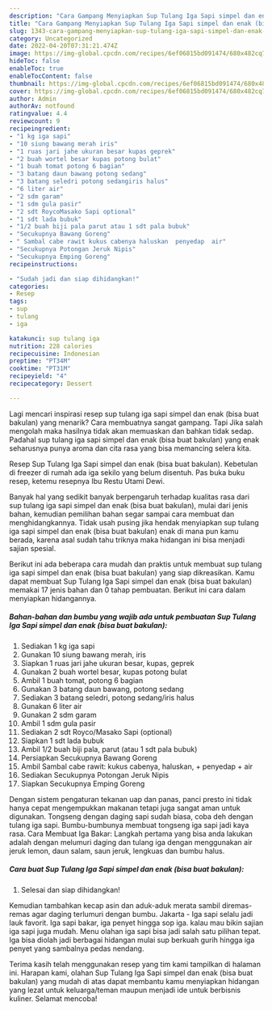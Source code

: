 ```yaml
---
description: "Cara Gampang Menyiapkan Sup Tulang Iga Sapi simpel dan enak (bisa buat bakulan)Menu Sahur"
title: "Cara Gampang Menyiapkan Sup Tulang Iga Sapi simpel dan enak (bisa buat bakulan)Menu Sahur"
slug: 1343-cara-gampang-menyiapkan-sup-tulang-iga-sapi-simpel-dan-enak-bisa-buat-bakulanmenu-sahur
category: Uncategorized
date: 2022-04-20T07:31:21.474Z
image: https://img-global.cpcdn.com/recipes/6ef06815bd091474/680x482cq70/sup-tulang-iga-sapi-simpel-dan-enak-bisa-buat-bakulan-foto-resep-utama.jpg
hideToc: false
enableToc: true
enableTocContent: false
thumbnail: https://img-global.cpcdn.com/recipes/6ef06815bd091474/680x482cq70/sup-tulang-iga-sapi-simpel-dan-enak-bisa-buat-bakulan-foto-resep-utama.jpg
cover: https://img-global.cpcdn.com/recipes/6ef06815bd091474/680x482cq70/sup-tulang-iga-sapi-simpel-dan-enak-bisa-buat-bakulan-foto-resep-utama.jpg
author: Admin
authorAv: notfound
ratingvalue: 4.4
reviewcount: 9
recipeingredient:
- "1 kg iga sapi"
- "10 siung bawang merah iris"
- "1 ruas jari jahe ukuran besar kupas geprek"
- "2 buah wortel besar kupas potong bulat"
- "1 buah tomat potong 6 bagian"
- "3 batang daun bawang potong sedang"
- "3 batang seledri potong sedangiris halus"
- "6 liter air"
- "2 sdm garam"
- "1 sdm gula pasir"
- "2 sdt RoycoMasako Sapi optional"
- "1 sdt lada bubuk"
- "1/2 buah biji pala parut atau 1 sdt pala bubuk"
- "Secukupnya Bawang Goreng"
- " Sambal cabe rawit kukus cabenya haluskan  penyedap  air"
- "Secukupnya Potongan Jeruk Nipis"
- "Secukupnya Emping Goreng"
recipeinstructions:

- "Sudah jadi dan siap dihidangkan!"
categories:
- Resep
tags:
- sup
- tulang
- iga

katakunci: sup tulang iga 
nutrition: 228 calories
recipecuisine: Indonesian
preptime: "PT34M"
cooktime: "PT31M"
recipeyield: "4"
recipecategory: Dessert

---
```



Lagi mencari inspirasi resep sup tulang iga sapi simpel dan enak (bisa buat bakulan) yang menarik? Cara membuatnya sangat gampang. Tapi Jika salah mengolah maka hasilnya tidak akan memuaskan dan bahkan tidak sedap. Padahal sup tulang iga sapi simpel dan enak (bisa buat bakulan) yang enak seharusnya punya aroma dan cita rasa yang bisa memancing selera kita.


Resep Sup Tulang Iga Sapi simpel dan enak (bisa buat bakulan). Kebetulan di freezer di rumah ada iga sekilo yang belum disentuh. Pas buka buku resep, ketemu resepnya Ibu Restu Utami Dewi.

Banyak hal yang sedikit banyak berpengaruh terhadap kualitas rasa dari sup tulang iga sapi simpel dan enak (bisa buat bakulan), mulai dari jenis bahan, kemudian pemilihan bahan segar sampai cara membuat dan menghidangkannya. Tidak usah pusing jika hendak menyiapkan sup tulang iga sapi simpel dan enak (bisa buat bakulan) enak di mana pun kamu berada, karena asal sudah tahu triknya maka hidangan ini bisa menjadi sajian spesial.


Berikut ini ada beberapa cara mudah dan praktis untuk membuat sup tulang iga sapi simpel dan enak (bisa buat bakulan) yang siap dikreasikan. Kamu dapat membuat Sup Tulang Iga Sapi simpel dan enak (bisa buat bakulan) memakai 17 jenis bahan dan 0 tahap pembuatan. Berikut ini cara dalam menyiapkan hidangannya.

<!--inarticleads1-->

##### Bahan-bahan dan bumbu yang wajib ada untuk pembuatan Sup Tulang Iga Sapi simpel dan enak (bisa buat bakulan):

1. Sediakan 1 kg iga sapi
1. Gunakan 10 siung bawang merah, iris
1. Siapkan 1 ruas jari jahe ukuran besar, kupas, geprek
1. Gunakan 2 buah wortel besar, kupas potong bulat
1. Ambil 1 buah tomat, potong 6 bagian
1. Gunakan 3 batang daun bawang, potong sedang
1. Sediakan 3 batang seledri, potong sedang/iris halus
1. Gunakan 6 liter air
1. Gunakan 2 sdm garam
1. Ambil 1 sdm gula pasir
1. Sediakan 2 sdt Royco/Masako Sapi (optional)
1. Siapkan 1 sdt lada bubuk
1. Ambil 1/2 buah biji pala, parut (atau 1 sdt pala bubuk)
1. Persiapkan Secukupnya Bawang Goreng
1. Ambil  Sambal cabe rawit: kukus cabenya, haluskan, + penyedap + air
1. Sediakan Secukupnya Potongan Jeruk Nipis
1. Siapkan Secukupnya Emping Goreng


Dengan sistem pengaturan tekanan uap dan panas, panci presto ini tidak hanya cepat mengempukkan makanan tetapi juga sangat aman untuk digunakan. Tongseng dengan daging sapi sudah biasa, coba deh dengan tulang iga sapi. Bumbu-bumbunya membuat tongseng iga sapi jadi kaya rasa. Cara Membuat Iga Bakar: Langkah pertama yang bisa anda lakukan adalah dengan melumuri daging dan tulang iga dengan menggunakan air jeruk lemon, daun salam, saun jeruk, lengkuas dan bumbu halus. 

<!--inarticleads2-->

##### Cara buat Sup Tulang Iga Sapi simpel dan enak (bisa buat bakulan):


1. Selesai dan siap dihidangkan!

Kemudian tambahkan kecap asin dan aduk-aduk merata sambil diremas-remas agar daging terlumuri dengan bumbu. Jakarta - Iga sapi selalu jadi lauk favorit. Iga sapi bakar, iga penyet hingga sop iga. kalau mau bikin sajian iga sapi juga mudah. Menu olahan iga sapi bisa jadi salah satu pilihan tepat. Iga bisa diolah jadi berbagai hidangan mulai sup berkuah gurih hingga iga penyet yang sambalnya pedas nendang. 

Terima kasih telah menggunakan resep yang tim kami tampilkan di halaman ini. Harapan kami, olahan Sup Tulang Iga Sapi simpel dan enak (bisa buat bakulan) yang mudah di atas dapat membantu kamu menyiapkan hidangan yang lezat untuk keluarga/teman maupun menjadi ide untuk berbisnis kuliner. Selamat mencoba!
